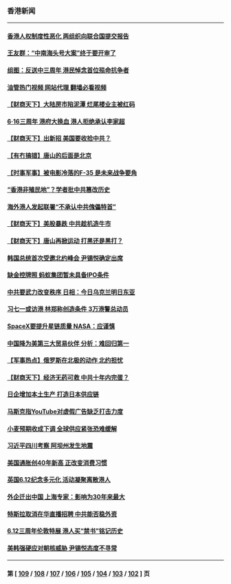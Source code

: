 ### 香港新闻
---
#### [香港人权制度性恶化 两组织向联合国提交报告](../../pages/ncid1349362/n13762176.md?06182045) 
#### [王友群：“中南海头号大案”终于要开审了](../../pages/ncid1349362/n13761877.md?06182045) 
#### [组图：反送中三周年 港民悼念首位殒命抗争者](../../pages/ncid1349362/n13761626.md?06182045) 
#### [油管热门视频 网站代理 翻墙必看视频](http://209.222.30.114:81/youtube.html?06182045)
#### [【财商天下】大陆房市陷泥潭 烂尾楼业主被红码](../../pages/ncid1349362/n13761890.md?06182045) 
#### [6‧16三周年 港府大换血 港人拒绝承认李家超](../../pages/ncid1349362/n13761847.md?06182045) 
#### [【财商天下】出新招 美国要收拾中共？](../../pages/ncid1349362/n13761125.md?06182045) 
#### [【有冇搞错】唐山的后面是北京](../../pages/ncid1349362/n13760394.md?06182045) 
#### [【时事军事】被电影冷落的F-35 是未来战争要角](../../pages/ncid1349362/n13760325.md?06182045) 
#### [“香港非殖民地”？学者批中共篡改历史](../../pages/ncid1349362/n13760789.md?06182045) 
#### [海外港人发起联署“不承认中共傀儡特首”](../../pages/ncid1349362/n13760639.md?06182045) 
#### [【财商天下】美股暴跌 中共趁机造牛市](../../pages/ncid1349362/n13760341.md?06182045) 
#### [【财商天下】唐山再掀运动 打黑还是黑打？](../../pages/ncid1349362/n13759619.md?06182045) 
#### [韩国总统首次受邀北约峰会 尹锡悦确定出席](../../pages/ncid1349362/n13759570.md?06182045) 
#### [缺金控牌照 蚂蚁集团暂未具备IPO条件](../../pages/ncid1349362/n13759566.md?06182045) 
#### [中共要武力改变秩序 日相：今日乌克兰明日东亚](../../pages/ncid1349362/n13759553.md?06182045) 
#### [习七一或访港 林郑称创造条件 3万港警总动员](../../pages/ncid1349362/n13759375.md?06182045) 
#### [SpaceX要提升星链质量 NASA：应谨慎](../../pages/ncid1349362/n13759543.md?06182045) 
#### [中国降为美第三大贸易伙伴 分析：难回归第一](../../pages/ncid1349362/n13759515.md?06182045) 
#### [【军事热点】俄罗斯在北极的动作 北约担忧](../../pages/ncid1349362/n13759124.md?06182045) 
#### [【财商天下】经济无药可救 中共十年内完蛋？](../../pages/ncid1349362/n13758975.md?06182045) 
#### [日企增加本土生产 打造日本供应链](../../pages/ncid1349362/n13758933.md?06182045) 
#### [马斯克指YouTube对虚假广告缺乏打击力度](../../pages/ncid1349362/n13758916.md?06182045) 
#### [小麦预期收成下调 全球供应紧张恐难缓解](../../pages/ncid1349362/n13758908.md?06182045) 
#### [习近平四川考察 阿坝州发生地震](../../pages/ncid1349362/n13758914.md?06182045) 
#### [美国通胀创40年新高 正改变消费习惯](../../pages/ncid1349362/n13758901.md?06182045) 
#### [英国6.12纪念多元化 活动凝聚离散港人](../../pages/ncid1349362/n13758872.md?06182045) 
#### [外企迁出中国 上海专家：影响为30年来最大](../../pages/ncid1349362/n13758317.md?06182045) 
#### [特斯拉取消在华直播招聘 中共能否稳外资](../../pages/ncid1349362/n13758840.md?06182045) 
#### [6.12三周年伦敦特展 港人买“禁书”铭记历史](../../pages/ncid1349362/n13757832.md?06182045) 
#### [美韩强硬应对朝核威胁 尹锡悦态度不寻常](../../pages/ncid1349362/n13758207.md?06182045) 

---
#### 第 [ [109](./109.md?06182045) / [108](./108.md?06182045) / [107](./107.md?06182045) / [106](./106.md?06182045) / [105](./105.md?06182045) / [104](./104.md?06182045) / [103](./103.md?06182045) / [102](./102.md?06182045) ] 页
